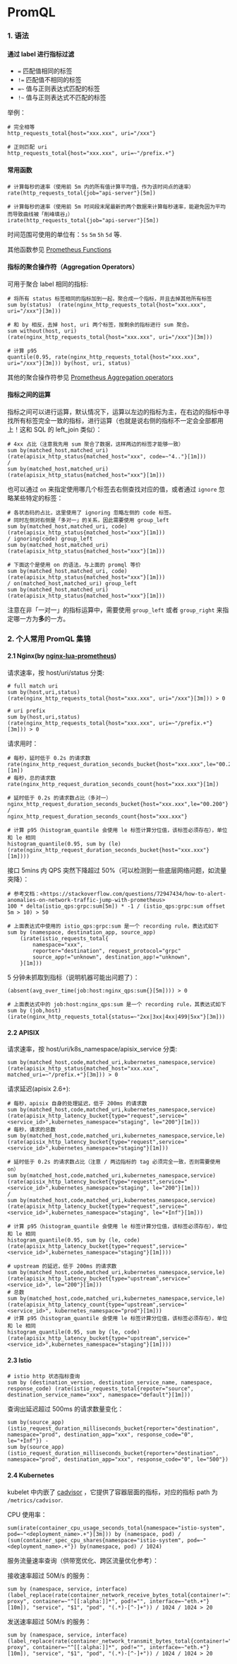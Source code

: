
# PromQL

### 1. 语法

#### 通过 label 进行指标过滤

- `=` 匹配值相同的标签
- `!=` 匹配值不相同的标签
- `=~` 值与正则表达式匹配的标签
- `!~` 值与正则表达式不匹配的标签

举例：
```promql
# 完全相等
http_requests_total{host="xxx.xxx", uri="/xxx"}

# 正则匹配 uri
http_requests_total{host="xxx.xxx", uri=~"/prefix.+"}
```

#### 常用函数

```
# 计算每秒的速率（使用前 5m 内的所有值计算平均值，作为该时间点的速率）
rate(http_requests_total{job="api-server"}[5m])

# 计算每秒的速率（使用前 5m 时间段末尾最新的两个数据来计算每秒速率，能避免因为平均而导致曲线被「削峰填谷」）
irate(http_requests_total{job="api-server"}[5m])
```

时间范围可使用的单位有：`5s` `5m` `5h` `5d` 等.

其他函数参见 [Prometheus Functions](https://prometheus.io/docs/prometheus/latest/querying/functions/)

#### 指标的聚合操作符（Aggregation Operators）

可用于聚合 label 相同的指标:

```promql
# 将所有 status 标签相同的指标加到一起，聚合成一个指标，并且去掉其他所有标签
sum by(status)  (rate(nginx_http_requests_total{host="xxx.xxx", uri="/xxx"}[3m]))

# 和 by 相反，去掉 host, uri 两个标签，按剩余的指标进行 sum 聚合。
sum without(host, uri)  (rate(nginx_http_requests_total{host="xxx.xxx", uri="/xxx"}[3m]))

# 计算 p95
quantile(0.95, rate(nginx_http_requests_total{host="xxx.xxx", uri="/xxx"}[3m])) by(host, uri, status)
```

其他的聚合操作符参见 [Prometheus Aggregation operators](https://prometheus.io/docs/prometheus/latest/querying/operators/#aggregation-operators)

#### 指标之间的运算

指标之间可以进行运算，默认情况下，运算以左边的指标为主，在右边的指标中寻找所有标签完全一致的指标，进行运算（也就是说右侧的指标不一定会全部都用上！这和 SQL 的 left_join 类似）：

```promql
# 4xx 占比（注意我先用 sum 聚合了数据，这样两边的标签才能够一致）
sum by(matched_host,matched_uri)  (rate(apisix_http_status{matched_host="xxx", code=~"4.."}[1m]))
/ 
sum by(matched_host,matched_uri)  (rate(apisix_http_status{matched_host="xxx"}[1m]))
```

也可以通过 `on` 来指定使用哪几个标签去右侧查找对应的值，或者通过 `ignore` 忽略某些特定的标签：

```
# 各状态码的占比，这里使用了 ignoring 忽略左侧的 code 标签。
# 同时左侧对右侧是「多对一」的关系，因此需要使用 group_left
sum by(matched_host,matched_uri, code)  (rate(apisix_http_status{matched_host="xxx"}[1m])) 
/ ignoring(code) group_left 
sum by(matched_host,matched_uri)  (rate(apisix_http_status{matched_host="xxx"}[1m]))

# 下面这个是使用 on 的语法，与上面的 promql 等价
sum by(matched_host,matched_uri, code)  (rate(apisix_http_status{matched_host="xxx"}[1m])) 
/ on(matched_host,matched_uri) group_left 
sum by(matched_host,matched_uri)  (rate(apisix_http_status{matched_host="xxx"}[1m]))
```

注意在非「一对一」的指标运算中，需要使用 `group_left` 或者 `group_right` 来指定哪一方为**多**的一方。

### 2. 个人常用 PromQL 集锦

#### 2.1 Nginx(by [nginx-lua-prometheus](https://github.com/knyar/nginx-lua-prometheus))

请求速率，按 host/uri/status 分类:

```promql
# full match uri
sum by(host,uri,status)  (rate(nginx_http_requests_total{host="xxx.xxx", uri="/xxx"}[3m])) > 0

# uri prefix
sum by(host,uri,status)  (rate(nginx_http_requests_total{host="xxx.xxx", uri=~"/prefix.+"}[3m])) > 0
```

请求用时：

```promql
# 每秒，延时低于 0.2s 的请求数
rate(nginx_http_request_duration_seconds_bucket{host="xxx.xxx",le="00.200"}[1m])
# 每秒，总的请求数
rate(nginx_http_request_duration_seconds_count{host="xxx.xxx"}[1m])

# 延时低于 0.2s 的请求数占比（多对一）
nginx_http_request_duration_seconds_bucket{host="xxx.xxx",le="00.200"}
/
nginx_http_request_duration_seconds_count{host="xxx.xxx"}

# 计算 p95（histogram_quantile 会使用 le 标签计算分位值，该标签必须存在），单位和 le 相同
histogram_quantile(0.95, sum by (le) (rate(nginx_http_request_duration_seconds_bucket{host="xxx.xxx"}[1m])))
```


接口 5mins 内 QPS 突然下降超过 50%（可以检测到一些底层网络问题，如流量突降）：

```promql
# 参考文档：<https://stackoverflow.com/questions/72947434/how-to-alert-anomalies-on-network-traffic-jump-with-prometheus>
100 * delta(istio_qps:grpc:sum[5m]) * -1 / (istio_qps:grpc:sum offset 5m > 10) > 50

# 上面表达式中使用的 istio_qps:grpc:sum 是一个 recording rule，表达式如下
sum by (namespace, destination_app, source_app)
    (irate(istio_requests_total{
        namespace="xxx",
        reporter="destination", request_protocol="grpc"
        source_app!="unknown", destination_app!="unknown",
    }[1m]))
```

5 分钟未抓取到指标（说明机器可能出问题了）：

```promql
(absent(avg_over_time(job:host:nginx_qps:sum{}[5m]))) > 0

# 上面表达式中的 job:host:nginx_qps:sum 是一个 recording rule，其表达式如下
sum by (job,host)(irate(nginx_http_requests_total{status=~"2xx|3xx|4xx|499|5xx"}[3m]))
```

#### 2.2 APISIX

请求速率，按 host/uri/k8s_namespace/apisix_service 分类:

```promql
sum by(matched_host,code,matched_uri,kubernetes_namespace,service)  (rate(apisix_http_status{matched_host="xxx.xxx", matched_uri=~"/prefix.+"}[3m])) > 0
```

请求延迟(apisix 2.6+):
```promql
# 每秒，apisix 自身的处理延迟，低于 200ms 的请求数
sum by(matched_host,code,matched_uri,kubernetes_namespace,service)  (rate(apisix_http_latency_bucket{type="request",service="<service_id>",kubernetes_namespace="staging", le="200"}[1m]))
# 每秒，请求的总数
sum by(matched_host,code,matched_uri,kubernetes_namespace,service,le)  (rate(apisix_http_latency_bucket{type="request",service="<service_id>",kubernetes_namespace="staging"}[1m]))

# 延时低于 0.2s 的请求数占比（注意 / 两边指标的 tag 必须完全一致，否则需要使用 on）
sum by(matched_host,code,matched_uri,kubernetes_namespace,service)  (rate(apisix_http_latency_bucket{type="request",service="<service_id>",kubernetes_namespace="staging", le="200"}[1m]))
/
sum by(matched_host,code,matched_uri,kubernetes_namespace,service)  (rate(apisix_http_latency_bucket{type="request",service="<service_id>",kubernetes_namespace="staging", le="+Inf"}[1m]))

# 计算 p95（histogram_quantile 会使用 le 标签计算分位值，该标签必须存在），单位和 le 相同
histogram_quantile(0.95, sum by (le, code) (rate(apisix_http_latency_bucket{type="request",service="<service_id>",kubernetes_namespace="staging"}[1m])))

# upstream 的延迟，低于 200ms 的请求数
sum by(matched_host,code,matched_uri,kubernetes_namespace,service,le)  (rate(apisix_http_latency_bucket{type="upstream",service="<service_id>", le="200"}[1m]))
# 总数
sum by(matched_host,code,matched_uri,kubernetes_namespace,service,le)  (rate(apisix_http_latency_count{type="upstream",service="<service_id>", kubernetes_namespace="prod"}[1m]))
# 计算 p95（histogram_quantile 会使用 le 标签计算分位值，该标签必须存在），单位和 le 相同
histogram_quantile(0.95, sum by (le, code) (rate(apisix_http_latency_bucket{type="upstream",service="<service_id>",kubernetes_namespace="staging"}[1m])))
```


#### 2.3 Istio


```promql
# istio http 状态指标查询
sum by (destination_version, destination_service_name, namespace, response_code) (rate(istio_requests_total{repoter="source", destination_service_name="xxx", namespace="default"}[1m]))
```

查询出延迟超过 500ms 的请求数量变化：

```
sum by(source_app)(istio_request_duration_milliseconds_bucket{reporter="destination", namespace="prod", destination_app="xxx", response_code="0", le="+Inf"}) - 
sum by(source_app)(istio_request_duration_milliseconds_bucket{reporter="destination", namespace="prod", destination_app="xxx", response_code="0", le="500"})
```


#### 2.4 Kubernetes

kubelet 中内嵌了 [cadvisor](https://github.com/google/cadvisor) ，它提供了容器层面的指标，对应的指标 path 为 `/metrics/cadvisor`.

CPU 使用率：

```promql
sum(irate(container_cpu_usage_seconds_total{namespace="istio-system", pod=~"<deployment_name>.+"}[3m])) by (namespace, pod) / (sum(container_spec_cpu_shares{namespace="istio-system", pod=~"<deployment_name>.+"}) by(namespace, pod) / 1024)
```


服务流量速率查询（供带宽优化、跨区流量优化参考）：


接收速率超过 50M/s 的服务：

```promql
sum by (namespace, service, interface) (label_replace(rate(container_network_receive_bytes_total{container!="istio-proxy", container=~"^[[:alpha:]]*", pod!="", interface=~"eth.+"}[10m]), "service", "$1", "pod", "(.*)-[^-]+")) / 1024 / 1024 > 20
```

发送速率超过 50M/s 的服务：

```promql
sum by (namespace, service, interface) (label_replace(rate(container_network_transmit_bytes_total{container!="istio-proxy", container=~"^[[:alpha:]]*", pod!="", interface=~"eth.+"}[10m]), "service", "$1", "pod", "(.*)-[^-]+")) / 1024 / 1024 > 20
```


